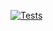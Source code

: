 [![Tests](https://github.com/Aqamarine228/AlphaNews/workflows/Test/badge.svg)](https://github.com/Aqamarine228/AlphaNews/actions)
